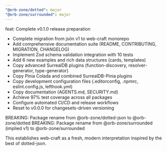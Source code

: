 ```yaml
---
"@orb-zone/dotted": major
"@orb-zone/surrounded": major
---
```


feat: Complete v0.1.0 release preparation

- Complete migration from jsön v1 to web-craft monorepo
- Add comprehensive documentation suite (README, CONTRIBUTING, MIGRATION, CHANGELOG)
- Implement Zod schema validation integration with 10 tests
- Add 6 new examples and rich data structures (cards, templates)
- Copy advanced SurrealDB plugins (function-discovery, resolver-generator, type-generator)
- Copy Pinia Colada and combined SurrealDB-Pinia plugins
- Copy development configuration files (.editorconfig, .npmrc, eslint.config.js, lefthook.yml)
- Copy documentation (AGENTS.md, SECURITY.md)
- Achieve 97% test coverage across all packages
- Configure automated CI/CD and release workflows
- Reset to v0.0.0 for changesets-driven versioning

BREAKING: Package rename from @orb-zone/dotted-json to @orb-zone/dotted
BREAKING: Package rename from @orb-zone/surrounded (implied v1) to @orb-zone/surrounded

This establishes web-craft as a fresh, modern interpretation inspired by the best of dotted-json.